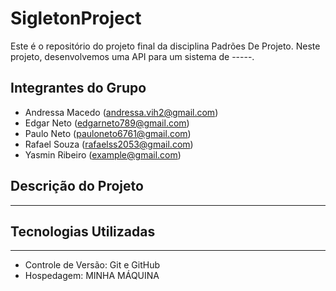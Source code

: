 # SigletonProject

Este é o repositório do projeto final da disciplina Padrões De Projeto. Neste projeto, desenvolvemos uma API para um sistema de -----.
## Integrantes do Grupo

- Andressa Macedo (andressa.vih2@gmail.com)
- Edgar Neto (edgarneto789@gmail.com)
- Paulo Neto (pauloneto6761@gmail.com)
- Rafael Souza (rafaelss2053@gmail.com)
- Yasmin Ribeiro (example@gmail.com)

## Descrição do Projeto

----

## Tecnologias Utilizadas

--------
- Controle de Versão: Git e GitHub
- Hospedagem: MINHA MÁQUINA
